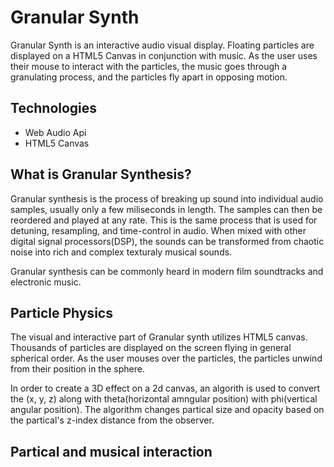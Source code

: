 # Granular Synth

Granular Synth is an interactive audio visual display. Floating particles are displayed on a HTML5 Canvas in conjunction with music. As the user uses their mouse to interact with the particles, the music goes through a granulating process, and the particles fly apart in opposing motion. 

## Technologies

* Web Audio Api
* HTML5 Canvas

## What is Granular Synthesis?

Granular synthesis is the process of breaking up sound into individual audio samples, usually only a few miliseconds in length. The samples can then be reordered and played at any rate. This is the same process that is used for detuning, resampling, and time-control in audio. When mixed with other digital signal processors(DSP), the sounds can be transformed from chaotic noise into rich and complex texturaly musical sounds. 

Granular synthesis can be commonly heard in modern film soundtracks and electronic music. 

## Particle Physics

The visual and interactive part of Granular synth utilizes HTML5 canvas. Thousands of particles are displayed on the screen flying in general spherical order. As the user mouses over the particles, the particles unwind from their position in the sphere. 

In order to create a 3D effect on a 2d canvas, an algorith is used to convert the (x, y, z) along with theta(horizontal amngular position) with phi(vertical angular position). The algorithm changes partical size and opacity based on the partical's z-index distance from the observer.

## Partical and musical interaction



